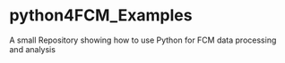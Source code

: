 # python4FCM_Examples
A small Repository showing how to use Python for FCM data processing and analysis
